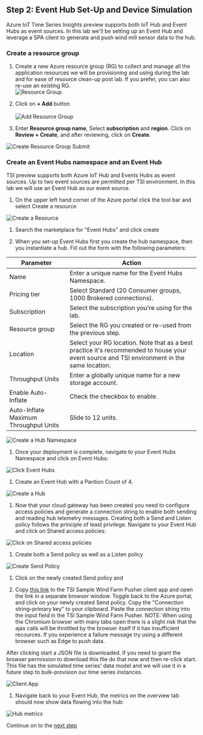 ## Step 2: Event Hub Set-Up and Device Simulation

Azure IoT Time Series Insights preview supports both IoT Hub and Event Hubs as event sources. In this lab we'll be setting up an Event Hub and leverage a SPA client to generate and push wind mill sensor data to the hub.

### Create a resource group

1. Create a new Azure resource group (RG) to collect and manage all the application resources we will be provisioning and using during the lab and for ease of resource clean-up post lab. If you prefer, you can also re-use an existing RG.
\
![Resource Group](../assets/01_Create_Resource_Group.png)

1. Click on **+ Add** button  
\
![Add Resource Group](../assets/02_Create_Resource_Group_Create.png)

1. Enter **Resource group name**,  Select **subscription** and **region**. Click on **Review + Create**, and after reviewing, click on **Create**.

![Create Resource Group Submit](../assets/03_Create_Resource_Group_Submit.png)

### Create an Event Hubs namespace and an Event Hub

TSI preview supports both Azure IoT Hub and Events Hubs as event sources. Up to two event sources are permitted per TSI environment. In this lab we will use an Event Hub as our event source.

1. On the upper left hand corner of the Azure portal click the tool bar and select Create a resource

![Create a Resource](../assets/04_Create_Resource.png)

1. Search the marketplace for "Event Hubs" and click create

1. When you set-up Event Hubs first you create the hub namespace, then you instantiate a hub. Fill out the form with the following parameters:

**Parameter**|**Action**
-----|-----
Name|Enter a unique name for the Event Hubs Namespace.
Pricing tier|Select Standard (20 Consumer groups, 1000 Brokered connections).
Subscription|Select the subscription you're using for the lab.
Resource group|Select the RG you created or re-used from the previous step.
Location|Select your RG location. Note that as a best practice it's recommended to house your event source and TSI environment in the same location. 
Throughput Units|Enter a globally unique name for a new storage account.
Enable Auto-Inflate|Check the checkbox to enable.
Auto-Inflate Maximum Throughput Units|Slide to 12 units.

![Create a Hub Namespace](../assets/05_Create_Hub_Namespace.png)

1. Once your deployment is complete, navigate to your Event Hubs Namespace and click on Event Hubs:

![Click Event Hubs](../assets/06_Create_Hub.png)

1. Create an Event Hub with a Parition Count of 4.

![Create a Hub](../assets/07_Create_Hub.png)

1. Now that your cloud gateway has been created you need to configure access policies and generate a connection string to enable both sending and reading hub telemetry messages. Creating both a Send and Listen policy follows the principle of least privilege. Navigate to your Event Hub and click on Shared access policies:

![Click on Shared access policies](../assets/08_Shared_Policies.png)

1. Create both a Send policy as well as a Listen policy

![Create Send Policy](../assets/09_Send_Policy.png)

1. Click on the newly created Send policy and 

1. Copy [this link](https://tsiclientsample.azurewebsites.net/windFarmGen.html) to the TSI Sample Wind Farm Pusher client app and open the link in a separate browser window. Toggle back to the Azure portal, and click on your newly created Send policy. Copy the "Connection string–primary key" to your clipboard. Paste the connection string into the input field in the TSI Sample Wind Farm Pusher. NOTE: When using the Chromium browser with many tabs open there is a slight risk that the ajax calls will be throttled by the browser itself if it has insufficient recources. If you experience a failure message try using a different browser such as Edge to push data.

After clicking start a JSON file is downloaded. If you need to grant the browser permission to download this file do that now and then re-click start. This file has the simulated time series' data model and we will use it in a future step to bulk-provision our time series instances.

![Client App](../assets/11_Wind_Farm_Client.png)

1. Navigate back to your Event Hub, the metrics on the overview tab should now show data flowing into the hub:

![Hub metrics](../assets/10_Hub_Metrics.png)

Continue on to the [next step](../step-003-tsi-env-creation)


